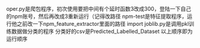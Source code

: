 oper.py是爬包程序，初次使用要把中间有个延时函数3改成300，登陆一下自己的npm账号，然后再改成3重新运行（记得改路径
npm-test是特征提取程序，运行他之前改一下npm_feature_extractor里面的路径
import joblib.py是调用pkl训练数据做分类的程序
分类好的csv是Predicted_Labelled_Dataset
以上顺序即为运行顺序
